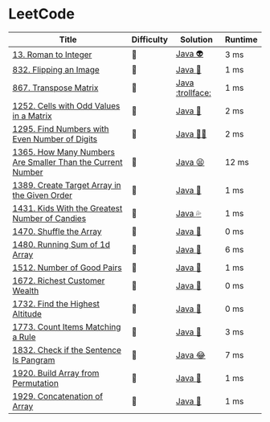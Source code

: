 # LeetCode

| Title | Difficulty | Solution | Runtime |
| ----- | ----- | -------- | ------- |
|[13. Roman to Integer](https://leetcode.com/problems/roman-to-integer/)|:cake:|[Java :alien:](./LeetCode%20Solutions/Roman%20To%20Integer.java)|3 ms|
|[832. Flipping an Image](https://leetcode.com/problems/flipping-an-image/)|:cake:|[Java :frog:](./LeetCode%20Solutions/Flipping%20an%20Image.java)|1 ms|
|[867. Transpose Matrix](https://leetcode.com/problems/transpose-matrix/)|:cake:|[Java :trollface:](./LeetCode%20Solutions/Transpose%20Matrix.java)|1 ms|
|[1252. Cells with Odd Values in a Matrix](https://leetcode.com/problems/cells-with-odd-values-in-a-matrix/)|:cake:|[Java :facepunch:](./LeetCode%20Solutions/Cells%20with%20Odd%20Values%20in%20a%20Matrix.java)|2 ms|
|[1295. Find Numbers with Even Number of Digits](https://leetcode.com/problems/find-numbers-with-even-number-of-digits/)|:cake:|[Java :guardsman:](./LeetCode%20Solutions/Find%20Numbers%20with%20Even%20Number%20of%20Digits.java)|2 ms|
|[1365. How Many Numbers Are Smaller Than the Current Number](https://leetcode.com/problems/how-many-numbers-are-smaller-than-the-current-number/)|:cake:|[Java :tired_face:](./LeetCode%20Solutions/How%20Many%20Numbers%20Are%20Smaller%20Than%20the%20Current%20Number.java)|12 ms|
|[1389. Create Target Array in the Given Order](https://leetcode.com/problems/create-target-array-in-the-given-order/)|:cake:|[Java :woozy_face:](./LeetCode%20Solutions/Create%20Target%20Array%20in%20the%20Given%20Order.java)|1 ms|
|[1431. Kids With the Greatest Number of Candies](https://leetcode.com/problems/kids-with-the-greatest-number-of-candies/)|:cake:|[Java :sweat_drops:](./LeetCode%20Solutions/Kids%20With%20the%20Greatest%20Number%20of%20Candies.java)|1 ms|
|[1470. Shuffle the Array](https://leetcode.com/problems/shuffle-the-array/)|:cake:|[Java :speak_no_evil:](./LeetCode%20Solutions/Shuffle%20the%20Array.java)|0 ms|
|[1480. Running Sum of 1d Array](https://leetcode.com/problems/running-sum-of-1d-array/)|:cake:|[Java :space_invader:](./LeetCode%20Solutions/Running%20Sum%20of%201d%20Array.java)|6 ms|
|[1512. Number of Good Pairs](https://leetcode.com/problems/number-of-good-pairs/)|:cake:|[Java :yellow_heart:](./LeetCode%20Solutions/Number%20of%20Good%20Pairs.java)|1 ms|
|[1672. Richest Customer Wealth](https://leetcode.com/problems/richest-customer-wealth/)|:cake:|[Java :robot:](./LeetCode%20Solutions/Richest%20Customer%20Wealth.java)|0 ms|
|[1732. Find the Highest Altitude](https://leetcode.com/problems/find-the-highest-altitude/)|:cake:|[Java :sheep:](./LeetCode%20Solutions/Find%20the%20Highest%20Altitude.java)|0 ms|
|[1773. Count Items Matching a Rule](https://leetcode.com/problems/count-items-matching-a-rule/)|:cake:|[Java :eyes:](./LeetCode%20Solutions/Count%20Items%20Matching%20a%20Rule.java)|3 ms|
[1832. Check if the Sentence Is Pangram](https://leetcode.com/problems/check-if-the-sentence-is-pangram/)|:cake:|[Java :joy:](./LeetCode%20Solutions/Check%20if%20the%20Sentence%20Is%20Pangram.java)|7 ms|
|[1920. Build Array from Permutation](https://leetcode.com/problems/build-array-from-permutation/)|:cake:|[Java :sushi:](./LeetCode%20Solutions/Build%20Array%20from%20Permutation.java)|1 ms|
|[1929. Concatenation of Array](https://leetcode.com/problems/concatenation-of-array/)|:cake:|[Java :cup_with_straw:](./LeetCode%20Solutions/Concatenation%20of%20Array.java)| 1 ms|
